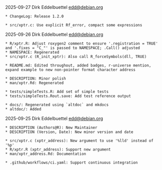 2025-09-27  Dirk Eddelbuettel  <edd@debian.org>

	* ChangeLog: Release 1.2.0

	* src/xptr.c: Use explicit Rf_error, compact some expressions

2025-09-26  Dirk Eddelbuettel  <edd@debian.org>

	* R/xptr.R: Adjust roxygen2 comment to ensure '.registration = TRUE'
	and '.fixes = "C_"' is passed to NAMESPACE; .Call() adjusted
	* NAMESPACE: Regenerated
	* src/xptr.c (R_init_xptr): Also call R_forceSymbols(dll, TRUE)

	* README.md: Edited throughout, added badges, r-universe mention,
	expand example to new non-pointer format character address

	* DESCRIPTION: Minor polish
	* man/xptr.Rd: Regenerated

	* tests/simpleTests.R: Add set of simple tests
	* tests/simpleTests.Rout.save: Add test reference output

	* docs/: Regenerated using `altdoc` and mkdocs
	* altdoc/: Added

2025-09-25  Dirk Eddelbuettel  <edd@debian.org>

	* DESCRIPTION (Authors@R): New Maintainer
	* DESCRIPTION (Version, Date): New minor version and date

	* src/xptr.c (xptr_address): New argument to use '%lld' instead of '%p'
	* R/xptr.R (xptr_address): Support new argument
	* man/xptr_address.Rd: Documentation

	* .github/workflows/ci.yaml: Support continuous integration
